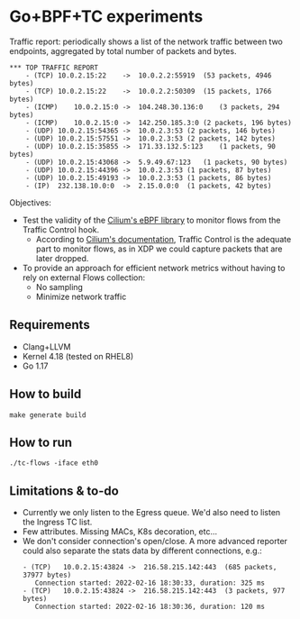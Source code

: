 # Go+BPF+TC experiments

Traffic report: periodically shows a list of the network traffic between two endpoints,
aggregated by total number of packets and bytes.

```
*** TOP TRAFFIC REPORT
	- (TCP)	10.0.2.15:22	->	10.0.2.2:55919	(53 packets, 4946 bytes)
	- (TCP)	10.0.2.15:22	->	10.0.2.2:50309	(15 packets, 1766 bytes)
	- (ICMP)	10.0.2.15:0	->	104.248.30.136:0	(3 packets, 294 bytes)
	- (ICMP)	10.0.2.15:0	->	142.250.185.3:0	(2 packets, 196 bytes)
	- (UDP)	10.0.2.15:54365	->	10.0.2.3:53	(2 packets, 146 bytes)
	- (UDP)	10.0.2.15:57551	->	10.0.2.3:53	(2 packets, 142 bytes)
	- (UDP)	10.0.2.15:35855	->	171.33.132.5:123	(1 packets, 90 bytes)
	- (UDP)	10.0.2.15:43068	->	5.9.49.67:123	(1 packets, 90 bytes)
	- (UDP)	10.0.2.15:44396	->	10.0.2.3:53	(1 packets, 87 bytes)
	- (UDP)	10.0.2.15:49193	->	10.0.2.3:53	(1 packets, 86 bytes)
	- (IP)	232.138.10.0:0	->	2.15.0.0:0	(1 packets, 42 bytes)
```

Objectives:
* Test the validity of the [Cilium's eBPF library](https://github.com/cilium/ebpf) to
  monitor flows from the Traffic Control hook.
    - According to [Cilium's documentation](https://docs.cilium.io/en/latest/concepts/ebpf/),
      Traffic Control is the adequate part to monitor flows, as in XDP we could capture packets that
      are later dropped.
* To provide an approach for efficient network metrics without having to rely on external Flows collection:
    - No sampling
    - Minimize network traffic
    
## Requirements

* Clang+LLVM
* Kernel 4.18 (tested on RHEL8)
* Go 1.17

## How to build

```
make generate build
```

## How to run

```
./tc-flows -iface eth0
```

## Limitations & to-do

* Currently we only listen to the Egress queue. We'd also need to listen the Ingress TC list.
* Few attributes. Missing MACs, K8s decoration, etc...
* We don't consider connection's open/close. A more advanced reporter could also separate
  the stats data by different connections, e.g.:
  ```
  - (TCP)	10.0.2.15:43824	->	216.58.215.142:443	(685 packets, 37977 bytes)
     Connection started: 2022-02-16 18:30:33, duration: 325 ms
  - (TCP)	10.0.2.15:43824	->	216.58.215.142:443	(3 packets, 977 bytes)
     Connection started: 2022-02-16 18:30:36, duration: 120 ms
  ```

